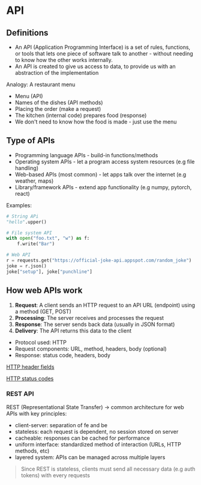 # API

## Definitions

- An API (Application Programming Interface) is a set of rules, functions, or tools that lets one piece of software talk to another - without needing to know how the other works internally.
- An API is created to give us access to data, to provide us with an abstraction of the implementation

Analogy: A restaurant menu
- Menu (API)
- Names of the dishes (API methods)
- Placing the order (make a request)
- The kitchen (internal code) prepares food (response)
- We don't need to know how the food is made - just use the menu

## Type of APIs

- Programming language APIs - build-in functions/methods
- Operating system APIs - let a program access system resources (e.g file handling)
- Web-based APIs (most common) - let apps talk over the internet (e.g weather, maps)
- Library/framework APIs - extend app functionality (e.g numpy, pytorch, react)

Examples:

```python
# String APi
"hello".upper()

# File system API
with open("foo.txt", "w") as f:
    f.write("Bar")

# Web API
r = requests.get("https://official-joke-api.appspot.com/random_joke")
joke = r.json()
joke["setup"], joke["punchline"]
```

## How web APIs work

1. **Request**: A client sends an HTTP request to an API URL (endpoint) using a method (GET, POST)
2. **Processing**: The server receives and processes the request
3. **Response**: The server sends back data (usually in JSON format)
4. **Delivery**: The API returns this data to the client

- Protocol used: HTTP
- Request components: URL, method, headers, body (optional)
- Response: status code, headers, body

[HTTP header fields](https://en.wikipedia.org/wiki/List_of_HTTP_header_fields)

[HTTP status codes](https://en.wikipedia.org/wiki/List_of_HTTP_status_codes)

### REST API

REST (Representational State Transfer) -> common architecture for web APIs with key principles:
- client-server: separation of fe and be
- stateless: each request is dependent, no session stored on server
- cacheable: responses can be cached for performance
- uniform interface: standardized method of interaction (URLs, HTTP methods, etc)
- layered system: APIs can be managed across multiple layers

> Since REST is stateless, clients must send all necessary data (e.g auth tokens) with every requests
